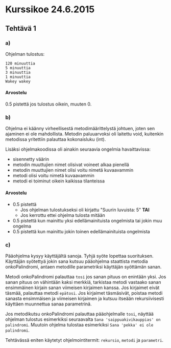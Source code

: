 # Kurssikoe 24.6.2015

## Tehtävä 1

### a)

Ohjelman tulostus:

```
120 minuuttia
5 minuuttia
3 minuuttia
1 minuuttia
Wakey wakey
```

#### Arvostelu
0.5 pistettä jos tulostus oikein, muuten 0. 

### b)

Ohjelma ei käänny virheellisestä metodimäärittelystä johtuen, joten sen ajaminen ei ole mahdollista. 
Metodin paluuarvoksi oli laitettu void, kuitenkin metodissa yritettiin palauttaa kokonaisluku (int).

Lisäksi ohjelmakoodissa oli ainakin seuraavia ongelmia havaittavissa:
- sisennetty väärin
- metodin muuttujien nimet olisivat voineet alkaa pienellä
- metodin muuttujien nimet olisi voitu nimetä kuvaavammin
- metodi olisi voitu nimetä kuvaavammin
- metodi ei toiminut oikein kaikissa tilanteissa

#### Arvostelu

- 0.5 pistettä
  - Jos ohjelman tulostukseksi oli kirjattu "Suurin luvuista: 5" **TAI**
  - Jos kerrottu ettei ohjelma tulosta mitään 
- 0.5 pistettä kun mainittu yksi edellämainituista ongelmista tai jokin muu ongelma
- 0.5 pistettä kun mainittu jokin toinen edellämainituista ongelmista

### c)

Pääohjelma kysyy käyttäjältä sanoja. Tyhjä syöte lopettaa suorituksen. Käyttäjän syötettyä jokin sana kutsuu pääohjelma staattista metodia onkoPalindromi, antaen metodille parametriksi käyttäjän syöttämän sanan.

Metodi onkoPalindromi palauttaa `tosi` jos sanan pituus on enintään yksi. Jos sanan pituus on vähintään kaksi merkkiä, tarkistaa metodi vastaako sanan ensimmäinen kirjain sanan viimeisen kirjaimen kanssa. Jos kirjaimet eivät täsmää, palauttaa metodi `epätosi`. Jos kirjaimet täsmäsivät, poistaa metodi sanasta ensimmäisen ja viimeisen kirjaimen ja kutsuu itseään rekursiivisesti käyttäen muunnettua sanaa parametrinä.

Jos metodikutsu onkoPalindromi palauttaa pääohjelmalle `tosi`, näyttää ohjelman tulostus esimerkiksi seuraavalta `Sana 'saippuakivikauppias' on palindromi`. Muutoin ohjelma tulostaa esimerkiksi `Sana 'pekka' ei ole palindromi`. 

Tehtävässä eniten käytetyt ohjelmointitermit: `rekursio`, `metodi` ja `parametri`.
